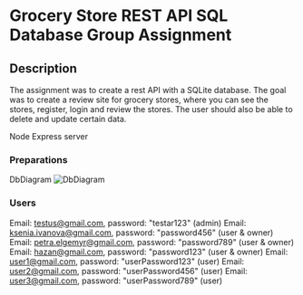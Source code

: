 # Grocery Store REST API SQL Database Group Assignment

## Description

The assignment was to create a rest API with a SQLite database. The goal was to create a review site for grocery stores, where you can see the stores, register, login and review the stores. The user should also be able to delete and update certain data.

Node
Express server

### Preparations

DbDiagram
![DbDiagram](./Assignment.png, "DbDiagram")

### Users

Email: testus@gmail.com, password: "testar123" (admin)
Email: ksenia.ivanova@gmail.com, password: "password456" (user & owner)
Email: petra.elgemyr@gmail.com, password: "password789" (user & owner)
Email: hazan@gmail.com, password: "password123" (user & owner)
Email: user1@gmail.com, password: "userPassword123" (user)
Email: user2@gmail.com, password: "userPassword456" (user)
Email: user3@gmail.com, password: "userPassword789" (user)
